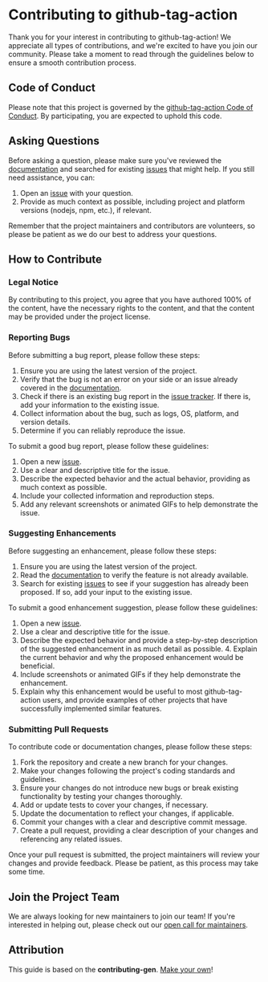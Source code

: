# Contributing to github-tag-action

Thank you for your interest in contributing to github-tag-action! We appreciate all types of contributions, and we're excited to have you join our community. Please take a moment to read through the guidelines below to ensure a smooth contribution process.

## Code of Conduct

Please note that this project is governed by the [github-tag-action Code of Conduct](https://github.com/anothrNick/github-tag-action/blob/master/CODE_OF_CONDUCT.md). By participating, you are expected to uphold this code.

## Asking Questions

Before asking a question, please make sure you've reviewed the [documentation](https://github.com/anothrNick/github-tag-action) and searched for existing [issues](https://github.com/anothrNick/github-tag-action/issues) that might help. If you still need assistance, you can:

1. Open an [issue](https://github.com/anothrNick/github-tag-action/issues/new) with your question.
2. Provide as much context as possible, including project and platform versions (nodejs, npm, etc.), if relevant.

Remember that the project maintainers and contributors are volunteers, so please be patient as we do our best to address your questions.

## How to Contribute

### Legal Notice

By contributing to this project, you agree that you have authored 100% of the content, have the necessary rights to the content, and that the content may be provided under the project license.

### Reporting Bugs

Before submitting a bug report, please follow these steps:

1. Ensure you are using the latest version of the project.
2. Verify that the bug is not an error on your side or an issue already covered in the [documentation](https://github.com/anothrNick/github-tag-action).
3. Check if there is an existing bug report in the [issue tracker](https://github.com/anothrNick/github-tag-action/issues?q=label%3Abug). If there is, add your information to the existing issue.
4. Collect information about the bug, such as logs, OS, platform, and version details.
5. Determine if you can reliably reproduce the issue.

To submit a good bug report, please follow these guidelines:

1. Open a new [issue](https://github.com/anothrNick/github-tag-action/issues/new).
2. Use a clear and descriptive title for the issue.
3. Describe the expected behavior and the actual behavior, providing as much context as possible.
4. Include your collected information and reproduction steps.
5. Add any relevant screenshots or animated GIFs to help demonstrate the issue.

### Suggesting Enhancements

Before suggesting an enhancement, please follow these steps:

1. Ensure you are using the latest version of the project.
2. Read the [documentation](https://github.com/anothrNick/github-tag-action) to verify the feature is not already available.
3. Search for existing [issues](https://github.com/anothrNick/github-tag-action/issues) to see if your suggestion has already been proposed. If so, add your input to the existing issue.

To submit a good enhancement suggestion, please follow these guidelines:

1. Open a new [issue](https://github.com/anothrNick/github-tag-action/issues/new).
2. Use a clear and descriptive title for the issue.
3. Describe the expected behavior and provide a step-by-step description of the suggested enhancement in as much detail as possible. 4. Explain the current behavior and why the proposed enhancement would be beneficial.
4. Include screenshots or animated GIFs if they help demonstrate the enhancement.
5. Explain why this enhancement would be useful to most github-tag-action users, and provide examples of other projects that have successfully implemented similar features.

### Submitting Pull Requests

To contribute code or documentation changes, please follow these steps:

1. Fork the repository and create a new branch for your changes.
2. Make your changes following the project's coding standards and guidelines.
3. Ensure your changes do not introduce new bugs or break existing functionality by testing your changes thoroughly.
4. Add or update tests to cover your changes, if necessary.
5. Update the documentation to reflect your changes, if applicable.
6. Commit your changes with a clear and descriptive commit message.
7. Create a pull request, providing a clear description of your changes and referencing any related issues.

Once your pull request is submitted, the project maintainers will review your changes and provide feedback. Please be patient, as this process may take some time.

## Join the Project Team

We are always looking for new maintainers to join our team! If you're interested in helping out, please check out our [open call for maintainers](https://github.com/anothrNick/github-tag-action/issues/238).

## Attribution

This guide is based on the **contributing-gen**. [Make your own](https://github.com/bttger/contributing-gen)!
